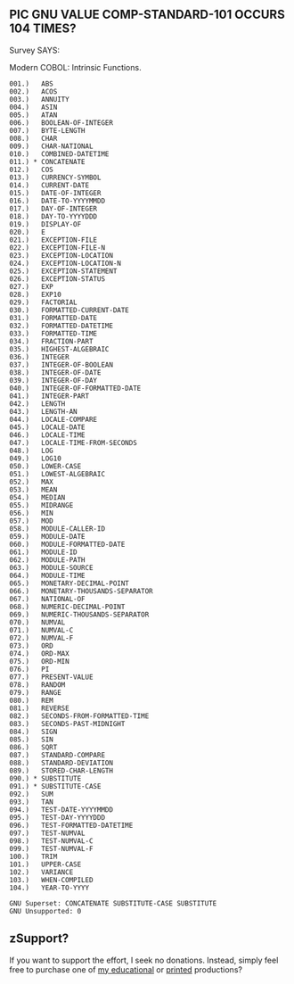 ## PIC GNU VALUE COMP-STANDARD-101 OCCURS 104 TIMES?

Survey SAYS:

Modern COBOL: Intrinsic Functions.
```
001.)   ABS
002.)   ACOS
003.)   ANNUITY
004.)   ASIN
005.)   ATAN
006.)   BOOLEAN-OF-INTEGER
007.)   BYTE-LENGTH
008.)   CHAR
009.)   CHAR-NATIONAL
010.)   COMBINED-DATETIME
011.) * CONCATENATE
012.)   COS
013.)   CURRENCY-SYMBOL
014.)   CURRENT-DATE
015.)   DATE-OF-INTEGER
016.)   DATE-TO-YYYYMMDD
017.)   DAY-OF-INTEGER
018.)   DAY-TO-YYYYDDD
019.)   DISPLAY-OF
020.)   E
021.)   EXCEPTION-FILE
022.)   EXCEPTION-FILE-N
023.)   EXCEPTION-LOCATION
024.)   EXCEPTION-LOCATION-N
025.)   EXCEPTION-STATEMENT
026.)   EXCEPTION-STATUS
027.)   EXP
028.)   EXP10
029.)   FACTORIAL
030.)   FORMATTED-CURRENT-DATE
031.)   FORMATTED-DATE
032.)   FORMATTED-DATETIME
033.)   FORMATTED-TIME
034.)   FRACTION-PART
035.)   HIGHEST-ALGEBRAIC
036.)   INTEGER
037.)   INTEGER-OF-BOOLEAN
038.)   INTEGER-OF-DATE
039.)   INTEGER-OF-DAY
040.)   INTEGER-OF-FORMATTED-DATE
041.)   INTEGER-PART
042.)   LENGTH
043.)   LENGTH-AN
044.)   LOCALE-COMPARE
045.)   LOCALE-DATE
046.)   LOCALE-TIME
047.)   LOCALE-TIME-FROM-SECONDS
048.)   LOG
049.)   LOG10
050.)   LOWER-CASE
051.)   LOWEST-ALGEBRAIC
052.)   MAX
053.)   MEAN
054.)   MEDIAN
055.)   MIDRANGE
056.)   MIN
057.)   MOD
058.)   MODULE-CALLER-ID
059.)   MODULE-DATE
060.)   MODULE-FORMATTED-DATE
061.)   MODULE-ID
062.)   MODULE-PATH
063.)   MODULE-SOURCE
064.)   MODULE-TIME
065.)   MONETARY-DECIMAL-POINT
066.)   MONETARY-THOUSANDS-SEPARATOR
067.)   NATIONAL-OF
068.)   NUMERIC-DECIMAL-POINT
069.)   NUMERIC-THOUSANDS-SEPARATOR
070.)   NUMVAL
071.)   NUMVAL-C
072.)   NUMVAL-F
073.)   ORD
074.)   ORD-MAX
075.)   ORD-MIN
076.)   PI
077.)   PRESENT-VALUE
078.)   RANDOM
079.)   RANGE
080.)   REM
081.)   REVERSE
082.)   SECONDS-FROM-FORMATTED-TIME
083.)   SECONDS-PAST-MIDNIGHT
084.)   SIGN
085.)   SIN
086.)   SQRT
087.)   STANDARD-COMPARE
088.)   STANDARD-DEVIATION
089.)   STORED-CHAR-LENGTH
090.) * SUBSTITUTE
091.) * SUBSTITUTE-CASE
092.)   SUM
093.)   TAN
094.)   TEST-DATE-YYYYMMDD
095.)   TEST-DAY-YYYYDDD
096.)   TEST-FORMATTED-DATETIME
097.)   TEST-NUMVAL
098.)   TEST-NUMVAL-C
099.)   TEST-NUMVAL-F
100.)   TRIM
101.)   UPPER-CASE
102.)   VARIANCE
103.)   WHEN-COMPILED
104.)   YEAR-TO-YYYY

GNU Superset: CONCATENATE SUBSTITUTE-CASE SUBSTITUTE
GNU Unsupported: 0

```

## zSupport?
If you want to support the effort, I seek no donations. Instead, simply feel free to purchase one of [my educational](https://www.udemy.com/user/randallnagy2/) or [printed](https://www.amazon.com/Randall-Nagy/e/B08ZJLH1VN?ref=sr_ntt_srch_lnk_1&qid=1660050704&sr=8-1) productions?

